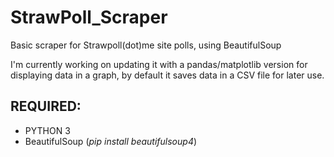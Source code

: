 # StrawPoll_Scraper
Basic scraper for Strawpoll(dot)me site polls, using BeautifulSoup

I'm currently working on updating it with a pandas/matplotlib version for displaying data in a graph, by default it saves data in a CSV file for later use.

##  REQUIRED:

* PYTHON 3
* BeautifulSoup (*pip install beautifulsoup4*)

